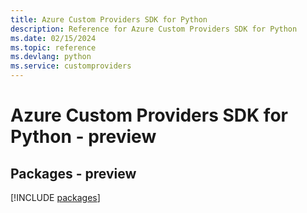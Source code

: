 ```yaml
---
title: Azure Custom Providers SDK for Python
description: Reference for Azure Custom Providers SDK for Python
ms.date: 02/15/2024
ms.topic: reference
ms.devlang: python
ms.service: customproviders
---
```

# Azure Custom Providers SDK for Python - preview
## Packages - preview
[!INCLUDE [packages](custom-providers-index.md)]
